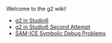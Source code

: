 Welcome to the g2 wiki!

* [g2 in Studio6](https://github.com/synthetos/g2/wiki/g2-in-Studio6)
* [g2 in Studio6 Second Attempt](https://github.com/synthetos/g2/wiki/g2-in-Studio6-Second-Attempt)
* [SAM-ICE Symbolic Debug Problems](https://github.com/synthetos/g2/wiki/SAM-ICE-Cannot-Debug)